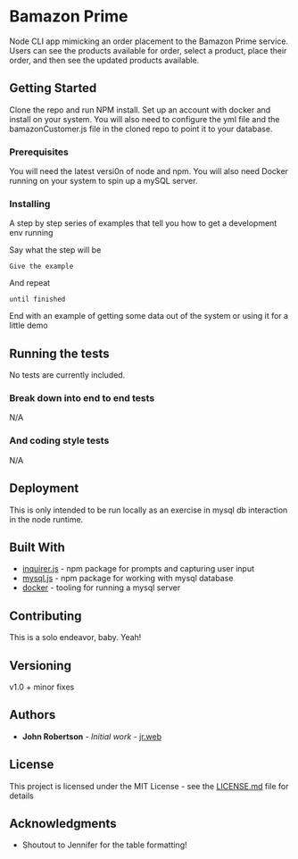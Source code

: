 # Bamazon Prime

Node CLI app mimicking an order placement to the Bamazon Prime service.  Users can see the products available for order, select a product, place their order, and then see the updated products available.

## Getting Started

Clone the repo and run NPM install.  Set up an account with docker and install on your system.
You will also need to configure the yml file and the bamazonCustomer.js file in the cloned repo to point it to your database.

### Prerequisites

You will need the latest versi0n of node and npm.  You will also need Docker running on your system to spin up a mySQL server.


### Installing

A step by step series of examples that tell you how to get a development env running

Say what the step will be

```
Give the example
```

And repeat

```
until finished
```

End with an example of getting some data out of the system or using it for a little demo

## Running the tests

No tests are currently included.  

### Break down into end to end tests

N/A

### And coding style tests

N/A

## Deployment

This is only intended to be run locally as an exercise in mysql db interaction in the node runtime.

## Built With

* [inquirer.js](https://www.npmjs.com/package/inquirer) - npm package for prompts and capturing user input
* [mysql.js](https://www.npmjs.com/package/mysql) - npm package for working with mysql database
* [docker](https://www.docker.com/) - tooling for running a mysql server

## Contributing

This is a solo endeavor, baby.  Yeah!

## Versioning

v1.0 + minor fixes  

## Authors

* **John Robertson** - *Initial work* - [jr.web](https://jrobs87.github.io/portfolio-v3.0/#home)

## License

This project is licensed under the MIT License - see the [LICENSE.md](LICENSE.md) file for details

## Acknowledgments

* Shoutout to Jennifer for the table formatting!

